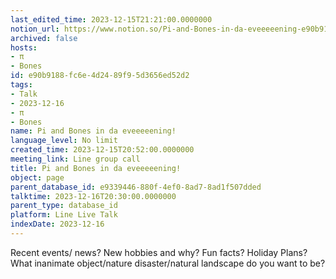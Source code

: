 ```yaml
---
last_edited_time: 2023-12-15T21:21:00.0000000
notion_url: https://www.notion.so/Pi-and-Bones-in-da-eveeeeening-e90b9188fc6e4d2489f95d3656ed52d2
archived: false
hosts:
- π
- Bones
id: e90b9188-fc6e-4d24-89f9-5d3656ed52d2
tags:
- Talk
- 2023-12-16
- π
- Bones
name: Pi and Bones in da eveeeeening!
language_level: No limit
created_time: 2023-12-15T20:52:00.0000000
meeting_link: Line group call
title: Pi and Bones in da eveeeeening!
object: page
parent_database_id: e9339446-880f-4ef0-8ad7-8ad1f507dded
talktime: 2023-12-16T20:30:00.0000000
parent_type: database_id
platform: Line Live Talk
indexDate: 2023-12-16
---
```



Recent events/ news?
New hobbies and why?
Fun facts? 
Holiday Plans?
What inanimate object/nature disaster/natural landscape do you want to be?























